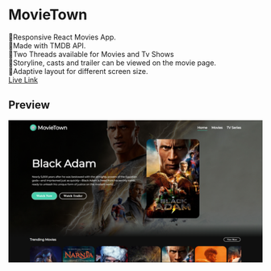 <h1>MovieTown</h1>
🏅Responsive React Movies App.
<br>
🏅Made with TMDB API.
<br>
🏅Two Threads available for Movies and Tv Shows
<br>
🏅Storyline, casts and trailer can be viewed on the movie page.
<br>
🏅Adaptive layout for different screen size.
<br>
<a href="https://moviestown.netlify.app/">Live Link</a>


<h2>Preview</h2>
<img src="src/assets/preview.png">